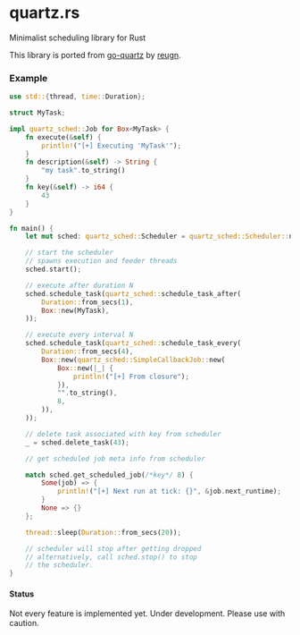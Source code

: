 # quartz.rs

Minimalist scheduling library for Rust

This library is ported from [go-quartz](https://github.com/reugn/go-quartz) by [reugn](https://github.com/reugn).


### Example

```rust
use std::{thread, time::Duration};

struct MyTask;

impl quartz_sched::Job for Box<MyTask> {
    fn execute(&self) {
        println!("[+] Executing 'MyTask'");
    }
    fn description(&self) -> String {
        "my task".to_string()
    }
    fn key(&self) -> i64 {
        43
    }
}

fn main() {
    let mut sched: quartz_sched::Scheduler = quartz_sched::Scheduler::new();

    // start the scheduler
    // spawns execution and feeder threads
    sched.start();

    // execute after duration N
    sched.schedule_task(quartz_sched::schedule_task_after(
        Duration::from_secs(1),
        Box::new(MyTask),
    ));

    // execute every interval N
    sched.schedule_task(quartz_sched::schedule_task_every(
        Duration::from_secs(4),
        Box::new(quartz_sched::SimpleCallbackJob::new(
            Box::new(|_| {
                println!("[+] From closure");
            }),
            "".to_string(),
            8,
        )),
    ));

    // delete task associated with key from scheduler
    _ = sched.delete_task(43);

    // get scheduled job meta info from scheduler

    match sched.get_scheduled_job(/*key*/ 8) {
        Some(job) => {
            println!("[+] Next run at tick: {}", &job.next_runtime);
        }
        None => {}
    };

    thread::sleep(Duration::from_secs(20));

    // scheduler will stop after getting dropped
    // alternatively, call sched.stop() to stop
    // the scheduler.
}

```

#### Status

Not every feature is implemented yet.
Under development. Please use with caution.
